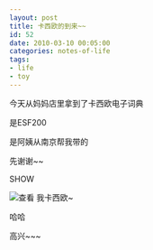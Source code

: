 ```yaml
---
layout: post
title: 卡西欧的到来~~
id: 52
date: 2010-03-10 00:05:00
categories: notes-of-life
tags:
- life
- toy
---
```


今天从妈妈店里拿到了卡西欧电子词典

是ESF200

是阿姨从南京帮我带的

先谢谢~~

SHOW

![查看 我卡西欧~](https://cdn.blueandhack.com/wp-content/uploads/2010/03/InlineRepresentationa80881e9b091458f9cfbb25d80fcfd98.jpg)



哈哈

高兴~~~

